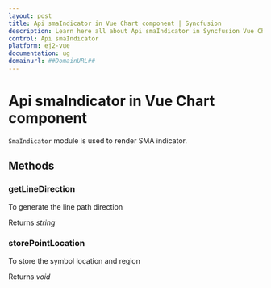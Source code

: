 ```yaml
---
layout: post
title: Api smaIndicator in Vue Chart component | Syncfusion
description: Learn here all about Api smaIndicator in Syncfusion Vue Chart component of Syncfusion Essential JS 2 and more.
control: Api smaIndicator 
platform: ej2-vue
documentation: ug
domainurl: ##DomainURL##
---
```


# Api smaIndicator in Vue Chart component

`SmaIndicator` module is used to render SMA indicator.

## Methods

### getLineDirection

To generate the line path direction

Returns *string*

### storePointLocation

To store the symbol location and region

Returns *void*
